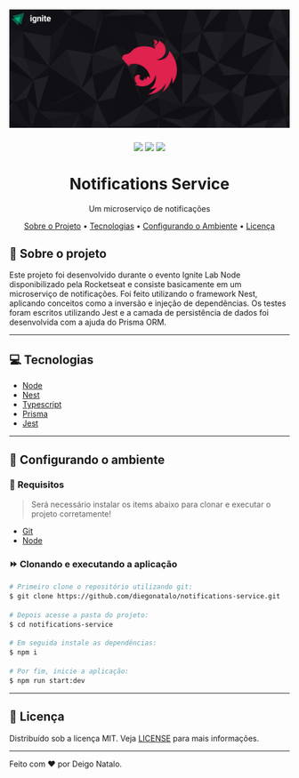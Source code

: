 <h1 align="center">
  <img alt="Logo" src="assets/readme-banner.jpg" alt="Exemplo">
</h1>

<p align="center">
  <img src="https://img.shields.io/badge/code_style-prettier-ff69b4.svg"/>
  <img src="https://img.shields.io/badge/commitizen-friendly-brightgreen.svg"/>
  <img src="https://img.shields.io/badge/license-MIT-blue" />
</p>

<h1 align="center">
    Notifications Service
</h1>
<p align="center">Um microserviço de notificações</p>

<p align="center">
 <a href="#-sobre-o-projeto">Sobre o Projeto</a> •
 <a href="#-tecnologias">Tecnologias</a> •
 <a href="#-configurando-o-ambiente-de-desenvolvimento">Configurando o Ambiente</a> •
 <a href="#-licença">Licença</a>
</p>

## 📌 Sobre o projeto

Este projeto foi desenvolvido durante o evento Ignite Lab Node disponibilizado pela Rocketseat e consiste basicamente em um microserviço de notificações. Foi feito utilizando o framework Nest, aplicando conceitos como a inversão e injeção de dependências. Os testes foram escritos utilizando Jest e a camada de persistência de dados foi desenvolvida com a ajuda do Prisma ORM.

---

## 💻 Tecnologias

- [Node](https://nodejs.org/)
- [Nest](https://nestjs.com/)
- [Typescript](https://www.typescriptlang.org/)
- [Prisma](https://www.prisma.io/)
- [Jest](https://jestjs.io/)

---

## 🌱 Configurando o ambiente

### 🚧 **Requisitos**

> Será necessário instalar os items abaixo para clonar e executar o projeto corretamente!

- [Git](https://git-scm.com/)
- [Node](https://nodejs.org/)

### ⏩ **Clonando e executando a aplicação**

```bash
# Primeiro clone o repositório utilizando git:
$ git clone https://github.com/diegonatalo/notifications-service.git

# Depois acesse a pasta do projeto:
$ cd notifications-service

# Em seguida instale as dependências:
$ npm i

# Por fim, inicie a aplicação:
$ npm run start:dev
```

---

## 📜 Licença

Distribuído sob a licença MIT. Veja [LICENSE](LICENSE) para mais informações.

---

Feito com ❤️ por Deigo Natalo.

